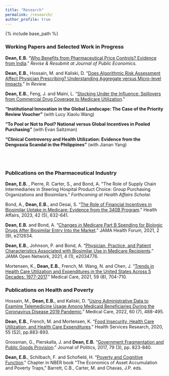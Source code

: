 ```yaml
---
title: "Research"
permalink: /research/
author_profile: true
---
```


{% include base_path %}


<H3>Working Papers and Selected Work in Progress</H3>

<b>Dean, E.B.</b>  “<a href="https://papers.ssrn.com/sol3/papers.cfm?abstract_id=4509963">Who Benefits from Pharmaceutical Price Controls? Evidence from India</a>." <i>Revise & Resubmit at Journal of Public Economics.</i>

<b>Dean, E.B.</b>, Hossain, M. and Kaliski, D. “<a href="https://papers.ssrn.com/sol3/papers.cfm?abstract_id=4728112">Does Algorithmic Risk Assessment Affect Physician Prescribing? Understanding Aggregate versus Micro-level Impacts</a>." <i>In Review.</i>

<b>Dean, E.B.</b>, Feng, J. and Maini, L. “<a href="https://papers.ssrn.com/sol3/papers.cfm?abstract_id=4578352">Stocking Under the Influence: Spillovers from Commercial Drug Coverage to Medicare Utilization</a>."  

<b>“Institutional Innovation in the Global Landscape: The Case of the Priority Review Voucher”</b> (with Lucy Xiaolu Wang)
   
<b>“To Pool or Not to Pool? National versus Global Incentives in Pooled Purchasing”</b> (with Evan Saltzman)

<b>“Clinical Controversy and Health Utilization: Evidence from the Dengvaxia Scandal in the Philippines”</b> (with Jianan Yang)

<br><br>
    
<H3>Publications on the Pharmaceutical Industry </H3>

<b>Dean, E.B.</b> , Pierre, R. Carter, S., and Bond, A. "The Role of Supply Chain Intermediaries in Steering Hospital Product Choice: Group Purchasing Organizations and Biosimilars." <i>Forthcoming at Health Affairs Scholar.</i>

Bond, A.,  <b>Dean, E.B.</b>, and Desai, S. “<a href="https://www.healthaffairs.org/doi/full/10.1377/hlthaff.2022.00812">The Role of Financial Incentives in Biosimilar Uptake in Medicare: Evidence from the 340B Program</a>." Health Affairs, 2023, 42 (5), 632-641.

<b>Dean, E.B.</b> and Bond, A. “<a href="https://jamanetwork.com/journals/jama-health-forum/fullarticle/2784388">Changes in Medicare Part B Spending for Biologic Drugs After Biosimilar Entry Into the Market</a>.” JAMA Health Forum, 2021, 2 (9), e212634.

<b>Dean, E.B.</b>, Johnson, P. and Bond, A. “<a href="https://pubmed.ncbi.nlm.nih.gov/33502485/">Physician, Practice, and Patient Characteristics Associated with Biosimilar Use in Medicare Recipients</a>.” JAMA Open Network, 2021, 4 (1), e2034776.

Mortensen, K., <b>Dean, E.B.</b>, French, M. Wang, N. and Chen, J. “<a href="https://pubmed.ncbi.nlm.nih.gov/33935253/">Trends in Health Care Utilization and Expenditures in the United States Across 5 Decades: 1977-2017</a>.” Medical Care, 2021, 59 (8), 704-710.


<H3>Publications on Health and Poverty </H3>

Hossain, M., <b>Dean, E.B.</b>, and Kaliski, D. “<a href="https://journals.lww.com/lww-medicalcare/Fulltext/2022/07000/Using_Administrative_Data_to_Examine_Telemedicine.2.aspx">Using Administrative Data to Examine Telemedicine Usage Among Medicaid Beneficiaries During the Coronavirus Disease 2019 Pandemic</a>.” Medical Care, 2022, 60 (7), 488-495.

<b>Dean, E.B.</b>, French, M. and Mortensen, K. “<a href="https://onlinelibrary.wiley.com/doi/full/10.1111/1475-6773.13283">Food Insecurity, Health Care Utilization, and Health Care Expenditures</a>." Health Services Research, 2020, 55 (S2), pp.883-893.
  
Grossman, G., Pierskalla, J. and <b>Dean, E.B.</b> “<a href="https://www.journals.uchicago.edu/doi/10.1086/690305">Government Fragmentation and Public Goods Provision</a>.” Journal of Politics, 2017, 79 (3), pp. 823-840.

<b>Dean, E.B.</b>, Schilbach, F. and Schofield, H. “<a href="https://www.nber.org/chapters/c13830.pdf">Poverty and Cognitive Function</a>." Chapter in NBER book "The Economics of Asset Accumulation and Poverty Traps," Barrett, C.B., Carter, M. and Chavas, J.P. eds.
